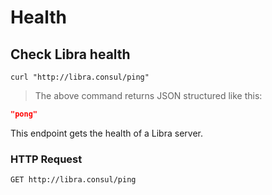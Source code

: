 # Health

## Check Libra health

```shell
curl "http://libra.consul/ping"
```

> The above command returns JSON structured like this:

```json
"pong"
```

This endpoint gets the health of a Libra server.

### HTTP Request

`GET http://libra.consul/ping`
